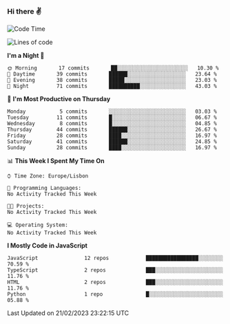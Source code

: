 ### Hi there :v:

<!--
**eusebioaddsilva/eusebioaddsilva** is a ✨ _special_ ✨ repository because its `README.md` (this file) appears on your GitHub profile.

<!--START_SECTION:waka-->
![Code Time](http://img.shields.io/badge/Code%20Time-35%20hrs%2012%20mins-blue)

![Lines of code](https://img.shields.io/badge/From%20Hello%20World%20I%27ve%20Written-2%20Million%20lines%20of%20code-blue)

**I'm a Night 🦉** 

```text
🌞 Morning       17 commits       ██░░░░░░░░░░░░░░░░░░░░░░░   10.30 % 
🌆 Daytime       39 commits       ██████░░░░░░░░░░░░░░░░░░░   23.64 % 
🌃 Evening       38 commits       █████░░░░░░░░░░░░░░░░░░░░   23.03 % 
🌙 Night         71 commits       ██████████░░░░░░░░░░░░░░░   43.03 % 

```
📅 **I'm Most Productive on Thursday** 

```text
Monday           5 commits       ░░░░░░░░░░░░░░░░░░░░░░░░░   03.03 % 
Tuesday         11 commits       █░░░░░░░░░░░░░░░░░░░░░░░░   06.67 % 
Wednesday        8 commits       █░░░░░░░░░░░░░░░░░░░░░░░░   04.85 % 
Thursday        44 commits       ██████░░░░░░░░░░░░░░░░░░░   26.67 % 
Friday          28 commits       ████░░░░░░░░░░░░░░░░░░░░░   16.97 % 
Saturday        41 commits       ██████░░░░░░░░░░░░░░░░░░░   24.85 % 
Sunday          28 commits       ████░░░░░░░░░░░░░░░░░░░░░   16.97 % 

```


📊 **This Week I Spent My Time On** 

```text
⌚︎ Time Zone: Europe/Lisbon

💬 Programming Languages: 
No Activity Tracked This Week

🐱‍💻 Projects: 
No Activity Tracked This Week

💻 Operating System: 
No Activity Tracked This Week

```

**I Mostly Code in JavaScript** 

```text
JavaScript               12 repos            █████████████████░░░░░░░░   70.59 % 
TypeScript               2 repos             ███░░░░░░░░░░░░░░░░░░░░░░   11.76 % 
HTML                     2 repos             ███░░░░░░░░░░░░░░░░░░░░░░   11.76 % 
Python                   1 repo              █░░░░░░░░░░░░░░░░░░░░░░░░   05.88 % 

```



 Last Updated on 21/02/2023 23:22:15 UTC
<!--END_SECTION:waka-->

